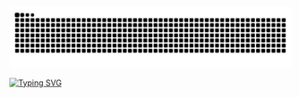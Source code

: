 
<!--
**59-lmq/59-lmq** is a ✨ _special_ ✨ repository because its `README.md` (this file) appears on your GitHub profile.

Here are some ideas to get you started:

- 🔭 I’m currently working on ...
- 🌱 I’m currently learning ...
- 👯 I’m looking to collaborate on ...
- 🤔 I’m looking for help with ...
- 💬 Ask me about ...
- 📫 How to reach me: ...
- 😄 Pronouns: ...
- ⚡ Fun fact: ...

<picture>
  <source media="(prefers-color-scheme: dark)" srcset="https//raw.githubusercontent.com/59-lmq/59-lmq/output/github-contribution-grid-snake-dark.svg">
  <source media="(prefers-color-scheme: light)" srcset="https//raw.githubusercontent.com/59-lmq/59-lmq/output/github-contribution-grid-snake.svg">
  <img alt="github contribution grid snake animation" src="https://raw.githubusercontent.com/59-lmq/59-lmq/output/github-contribution-grid-snake.svg">
</picture>

[![trophy](https://github-profile-trophy.vercel.app/?username=59-lmq&theme=chalk&column=-1)](https://github.com/ryo-ma/github-profile-trophy)

[![Anurag's GitHub stats](https://github-readme-stats.vercel.app/api?username=59-lmq&show_icons=True&hide_border=True)](https://github.com/anuraghazra/github-readme-stats)

-->

<picture>
  <source media="(prefers-color-scheme: dark)" srcset="https://raw.githubusercontent.com/59-lmq/59-lmq/output/github-contribution-grid-snake-dark.svg">
  <source media="(prefers-color-scheme: light)" srcset="https://raw.githubusercontent.com/59-lmq/59-lmq/output/github-contribution-grid-snake.svg">
  <img alt="github contribution grid snake animation" src="https://raw.githubusercontent.com/59-lmq/59-lmq/output/github-contribution-grid-snake.svg">
</picture>

[![Typing SVG](https://readme-typing-svg.demolab.com?font=Fira+Code&pause=1000&width=435&lines=Welcome+to+my+Github.;It's+time+to+sleep!+)](https://git.io/typing-svg)
